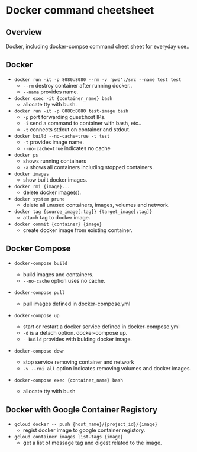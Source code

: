 # Docker command cheetsheet

## Overview
Docker, including docker-compse command cheet sheet for everyday use..

## Docker
- `docker run -it -p 8080:8080 --rm -v 'pwd':/src --name test test`
  - `--rm` destroy container after running docker..
  - `--name` provides name.
- `docker exec -it {container_name} bash`
  - allocate tty with bush.
- `docker run -it -p 8080:8080 test-image bash`
  - `-p` port forwarding guest:host IPs.
  - `-i` send a command to container with bash, etc..
  - `-t` connects stdout on container and stdout.
- `docker build --no-cache=true -t test`
  - `-t` provides image name.
  - `--no-cache=true` indicates no cache
- `docker ps`
  - shows running containers
  - `-a` shows all containers including stopped containers.
- `docker images`
  - show built docker images.
- `docker rmi {image}...`
  - delete docker image(s).
- `docker system prune`
  - delete all unused containers, images, volumes and network.
- `docker tag {source_image[:tag]} {target_image[:tag]}`
  - attach tag to docker image.
- `docker commit {container} {image}`
  - create docker image from existing container.

## Docker Compose
- `docker-compose build`
  - build images and containers.
  - `--no-cache` option uses no cache.

- `docker-compose pull`
  - pull images defined in docker-compose.yml
- `docker-compose up`
  - start or restart a docker service defined in docker-compose.yml
  - `-d` is a detach option. docker-compose up.
  - `--build` provides with bulding docker image.
- `docker-compose down`
  - stop service removing container and network
  - `-v --rmi all` option indicates removing volumes and docker images.
- `docker-compose exec {container_name} bash`
  - allocate tty with bush

## Docker with Google Container Registory
- `gcloud docker -- push {host_name}/{project_id}/{image}`
  - regist docker image to google container registory.
- `gcloud container images list-tags {image}`
  - get a list of message tag and digest related to the image.
